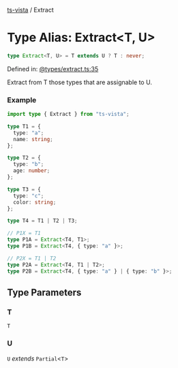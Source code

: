 [ts-vista](../README.md) / Extract

# Type Alias: Extract\<T, U\>

```ts
type Extract<T, U> = T extends U ? T : never;
```

Defined in: [@types/extract.ts:35](https://github.com/alpheus-day/ts-vista/blob/a2bc999187faa2f0eb8f7abe2b1074733e87318f/package/src/@types/extract.ts#L35)

Extract from T those types that are assignable to U.

### Example

```ts
import type { Extract } from "ts-vista";

type T1 = {
  type: "a";
  name: string;
};

type T2 = {
  type: "b";
  age: number;
};

type T3 = {
  type: "c";
  color: string;
};

type T4 = T1 | T2 | T3;

// P1X = T1
type P1A = Extract<T4, T1>;
type P1B = Extract<T4, { type: "a" }>;

// P2X = T1 | T2
type P2A = Extract<T4, T1 | T2>;
type P2B = Extract<T4, { type: "a" } | { type: "b" }>;
```

## Type Parameters

### T

`T`

### U

`U` *extends* `Partial`\<`T`\>
